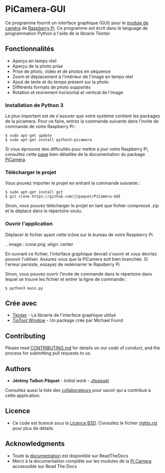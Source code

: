 # PiCamera-GUI

Ce programme fournit un interface graphique (GUI) pour le [module de caméra](https://www.raspberrypi.org/products/camera-module-v2/) de [Raspberry Pi](https://www.raspberrypi.org/).
Ce programme est écrit dans le language de programmation Python à l'aide de la librarie Tkinter.


## Fonctionnalités

* Aperçu en temps réel
* Aperçu de la photo prise
* Prise de photo, vidéo et de photos en séquence
* Zoom et déplacement à l'intérieur de l'image en temps réel
* Ajout de texte et du temps présent sur la photo
* Différents formats de photo supportés
* Rotation et revirement horizontal et vertical de l'image

### Installation de Python 3

Le plus important est de s'assurer que votre système contient les packages de la picamera. Pour ce faire, entrez la commande suivante dans l'invite de commande de votre Raspberry Pi::


```
$ sudo apt-get update
$ sudo apt-get install python3-picamera
```

Si vous éprouvez des difficultés pour mettre à jour votre Raspberry Pi, consultez cette [page](https://picamera.readthedocs.io/en/release-1.10/install3.html) bien détaillée de la documentation du package [PiCamera](https://picamera.readthedocs.io/en/release-1.10/index.html).

### Télécharger le projet

Vous pouvez importer le projet en entrant la commande suivante::

```	
$ sudo apt-get install git
$ git clone https://github.com/jtpaquet/PiCamera-GUI
```

Sinon, vous pouvez télécharger le projet en tant que fichier compressé .zip et le déplacé dans le répertoire voulu.


### Ouvrir l'application


Déplacer le fichier ayant cette icône sur le bureau de votre Raspberry Pi.

.. image:: icone.png
    :align: center

En ouvrant ce fichier, l'interface graphique devrait s'ouvrir et vous devriez pouvoir l'utiliser. Assurez vous que la PiCamera soit bien branchée. Si l'erreur persiste, essayez de redémarrer le Rapsberry Pi.

Sinon, vous pouvez ouvrir l'invite de commande dans le répertoire dans lequel se trouve les fichier et entrer la ligne de commande::

```
$ python3 main.py
```

## Crée avec

* [Tkinter](https://docs.python.org/2/library/tkinter.html) - La librairie de l'interface graphique utilisé
* [TipTool Window](http://www.voidspace.org.uk/python/weblog/arch_d7_2006_07_01.shtml#e387) - Un package crée par Michael Foord


## Contributing

Please read [CONTRIBUTING.md](https://github.com/jtpaquet/PiCamera-GUI/graphs/contributors) for details on our code of conduct, and the process for submitting pull requests to us.

## Authors

* **Jérémy Talbot-Pâquet** - *Initial work* - [Jtpaquet](https://github.com/jtpaquet)

Consultez aussi la liste des [collaborateurs](https://github.com/jtpaquet/PiCamera-GUI/graphs/contributors) pour savoir qui a contribué à cette application.

## Licence

* Ce code est licencé sous la [Licence BSD](https://opensource.org/licenses/BSD-3-Clause). Consultez le fichier [rights.rst](rights.rst) pour plus de détails.

## Acknowledgments

* Toute la [documentation](https://picameragui.readthedocs.io/) est disponible sur ReadTheDocs
* Merci à la documentation complète sur les modules de la [Pi Camera](https://picamera.readthedocs.io/) accesssible sur Read The Docs
